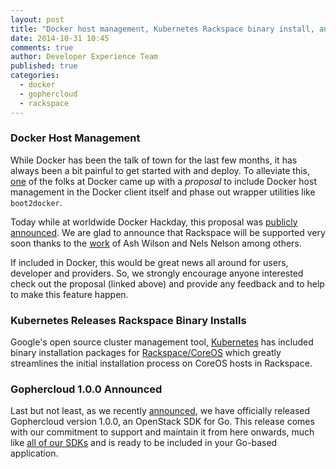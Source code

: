 ```yaml
---
layout: post  
title: "Docker host management, Kubernetes Rackspace binary install, and Gophercloud 1.0"  
date: 2014-10-31 10:45  
comments: true  
author: Developer Experience Team  
published: true  
categories:
  - docker
  - gophercloud
  - rackspace
---
```

### Docker Host Management

While Docker has been the talk of town for the last few months, it has always been a bit painful to get started with and deploy. To alleviate this, [one](https://github.com/docker/docker/issues/8681) of the folks at Docker came up with a *proposal* to include Docker host management in the Docker client itself and phase out wrapper utilities like `boot2docker`.

<!-- more -->

Today while at worldwide Docker Hackday, this proposal was [publicly announced](https://www.youtube.com/watch?v=lZGmvGw-mWc&feature=youtu.be). We are glad to announce that Rackspace will be supported very soon thanks to the [work](https://github.com/bfirsh/docker/pull/10) of Ash Wilson and Nels Nelson among others. 

If included in Docker, this would be great news all around for users, developer and providers. So, we strongly encourage anyone interested check out the proposal (linked above) and provide any feedback and to help to make this feature happen.

### Kubernetes Releases Rackspace Binary Installs

Google's open source cluster management tool, [Kubernetes](https://github.com/GoogleCloudPlatform/kubernetes) has included binary installation packages for [Rackspace/CoreOS](https://github.com/GoogleCloudPlatform/kubernetes/releases/tag/v0.4.2) which greatly streamlines the initial installation process on CoreOS hosts in Rackspace.

### Gophercloud 1.0.0 Announced

Last but not least, as we recently [announced](https://developer.rackspace.com/blog/introducing-gophercloud/), we have officially released Gophercloud version 1.0.0, an OpenStack SDK for Go. This release comes with our commitment to support and maintain it from here onwards, much like [all of our SDKs](https://developer.rackspace.com/sdks/) and is ready to be included in your Go-based application.